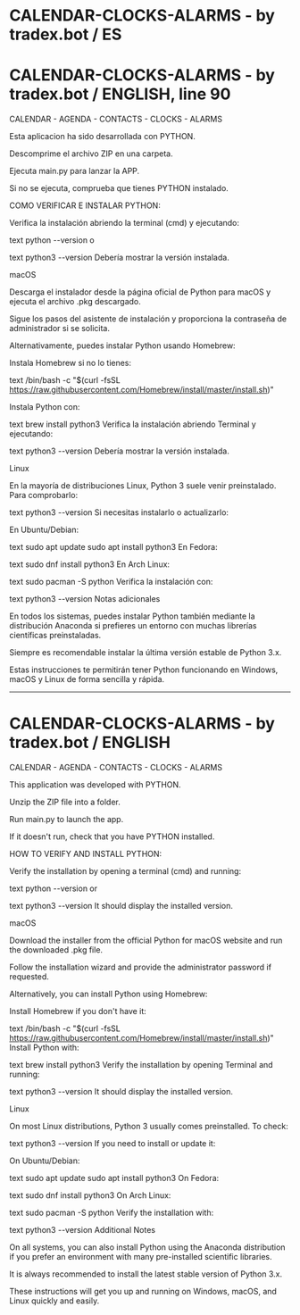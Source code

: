 # CALENDAR-CLOCKS-ALARMS - by tradex.bot  / ES

# CALENDAR-CLOCKS-ALARMS - by tradex.bot  / ENGLISH, line 90


CALENDAR - AGENDA - CONTACTS - CLOCKS - ALARMS

Esta aplicacion ha sido desarrollada con PYTHON.

Descomprime el archivo ZIP en una carpeta.

Ejecuta main.py para lanzar la APP.

Si no se ejecuta, comprueba que tienes PYTHON instalado.


COMO VERIFICAR E INSTALAR PYTHON:

Verifica la instalación abriendo la terminal (cmd) y ejecutando:

text
python --version
o

text
python3 --version
Debería mostrar la versión instalada.

macOS

Descarga el instalador desde la página oficial de Python para macOS y ejecuta el archivo .pkg descargado.

Sigue los pasos del asistente de instalación y proporciona la contraseña de administrador si se solicita.

Alternativamente, puedes instalar Python usando Homebrew:

Instala Homebrew si no lo tienes:

text
/bin/bash -c "$(curl -fsSL https://raw.githubusercontent.com/Homebrew/install/master/install.sh)"

Instala Python con:

text
brew install python3
Verifica la instalación abriendo Terminal y ejecutando:

text
python3 --version
Debería mostrar la versión instalada.

Linux

En la mayoría de distribuciones Linux, Python 3 suele venir preinstalado. Para comprobarlo:

text
python3 --version
Si necesitas instalarlo o actualizarlo:

En Ubuntu/Debian:

text
sudo apt update
sudo apt install python3
En Fedora:

text
sudo dnf install python3
En Arch Linux:

text
sudo pacman -S python
Verifica la instalación con:

text
python3 --version
Notas adicionales

En todos los sistemas, puedes instalar Python también mediante la distribución Anaconda si prefieres un entorno con muchas librerías científicas preinstaladas.

Siempre es recomendable instalar la última versión estable de Python 3.x.

Estas instrucciones te permitirán tener Python funcionando en Windows, macOS y Linux de forma sencilla y rápida.



-----------------------------------------------------------------------------------------------------------------------------------------------------------------------------------------


# CALENDAR-CLOCKS-ALARMS - by tradex.bot  / ENGLISH

CALENDAR - AGENDA - CONTACTS - CLOCKS - ALARMS

This application was developed with PYTHON.

Unzip the ZIP file into a folder.

Run main.py to launch the app.

If it doesn't run, check that you have PYTHON installed.

HOW TO VERIFY AND INSTALL PYTHON:

Verify the installation by opening a terminal (cmd) and running:

text
python --version
or

text
python3 --version
It should display the installed version.

macOS

Download the installer from the official Python for macOS website and run the downloaded .pkg file.

Follow the installation wizard and provide the administrator password if requested.

Alternatively, you can install Python using Homebrew:

Install Homebrew if you don't have it:

text
/bin/bash -c "$(curl -fsSL https://raw.githubusercontent.com/Homebrew/install/master/install.sh)"
Install Python with:

text
brew install python3
Verify the installation by opening Terminal and running:

text
python3 --version
It should display the installed version.

Linux

On most Linux distributions, Python 3 usually comes preinstalled. To check:

text
python3 --version
If you need to install or update it:

On Ubuntu/Debian:

text
sudo apt update
sudo apt install python3
On Fedora:

text
sudo dnf install python3
On Arch Linux:

text
sudo pacman -S python
Verify the installation with:

text
python3 --version
Additional Notes

On all systems, you can also install Python using the Anaconda distribution if you prefer an environment with many pre-installed scientific libraries.

It is always recommended to install the latest stable version of Python 3.x.

These instructions will get you up and running on Windows, macOS, and Linux quickly and easily.
